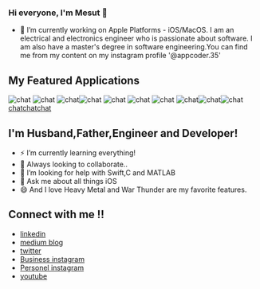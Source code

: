 


### Hi everyone, I'm Mesut 👋

- 🔭 I’m currently working on Apple Platforms - iOS/MacOS. I am an electrical and electronics engineer who is passionate about software. I am also have a master's degree in software engineering.You can find me from my content on my instagram profile '@appcoder.35'

##  My Featured Applications

![chat](https://www.linkpicture.com/q/Date-kart-2.jpg) ![chat](https://www.linkpicture.com/q/Ekran-Resmi-2023-06-15-11.29.26.png) ![chat](https://www.linkpicture.com/q/Ekran-Resmi-2023-06-15-11.29.41.png)![chat](https://www.linkpicture.com/q/Ekran-Resmi-2023-06-15-11.27.39_1.png) ![chat](https://www.linkpicture.com/q/Simulator-Screenshot-iPhone-14-Pro-2023-06-15-at-11.09.38.png)  ![chat](https://www.linkpicture.com/q/Ekran-Resmi-2023-06-15-11.23.30_1.png)   ![chat](https://www.linkpicture.com/q/Ekran-Resmi-2023-06-15-11.23.55_1.png)     ![chat](https://www.linkpicture.com/q/Simulator-Screenshot-iPhone-14-Pro-2023-06-15-at-11.10.00.png)![chat](https://www.linkpicture.com/q/Simulator-Screenshot-iPhone-14-Pro-2023-06-15-at-11.12.12.png)![chat](https://www.linkpicture.com/q/Simulator-Screenshot-iPhone-14-Pro-2023-06-15-at-11.12.43.png)[chat](https://www.linkpicture.com/q/Simulator-Screenshot-iPhone-14-Pro-2023-06-15-at-11.12.53.png)[chat](https://www.linkpicture.com/q/Simulator-Screenshot-iPhone-14-Pro-2023-06-15-at-11.22.12.png)[chat](https://www.linkpicture.com/q/Ekran-Resmi-2023-06-15-11.23.04_2.png)

##  I'm Husband,Father,Engineer and Developer!
- ⚡ I’m currently learning everything!
- 👯 Always looking to collaborate..
- 🤔 I’m looking for help with Swift,C and MATLAB
- 💬 Ask me about all things iOS
- 😄 And I love Heavy Metal and War Thunder are my favorite features.

## Connect with me !!

- [linkedin](https://www.linkedin.com/in/mesut-aygün-0a0607198)
- [medium blog](https://mesutaygun35.medium.com)
- [twitter](https://twitter.com/messo88374717)
- [Business instagram](https://www.instagram.com/appcoder.35)
- [Personel instagram](https://www.instagram.com/aygun.mesut)
- [youtube](https://www.youtube.com/channel/UCW9G4k-u_-JXGbjD6NIKSng)

